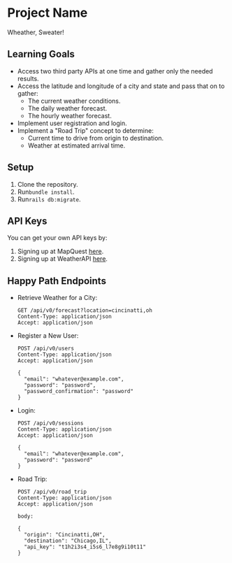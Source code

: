 # Project Name

Wheather, Sweater!

## Learning Goals

- Access two third party APIs at one time and gather only the needed results.
- Access the latitude and longitude of a city and state and pass that on to gather:
  - The current weather conditions.
  - The daily weather forecast.
  - The hourly weather forecast.
- Implement user registration and login.
- Implement a "Road Trip" concept to determine:
  - Current time to drive from origin to destination.
  - Weather at estimated arrival time.

## Setup

1. Clone the repository.
2. Run`bundle install`.
3. Run`rails db:migrate`.

## API Keys

You can get your own API keys by:

1. Signing up at MapQuest [here](https://developer.mapquest.com/user/login/sign-up).
2. Signing up at WeatherAPI [here](https://www.weatherapi.com/signup.aspx).

## Happy Path Endpoints

- Retrieve Weather for a City:
  ```
  GET /api/v0/forecast?location=cincinatti,oh
  Content-Type: application/json
  Accept: application/json
  ```
- Register a New User:
  ```
  POST /api/v0/users
  Content-Type: application/json
  Accept: application/json

  {
    "email": "whatever@example.com",
    "password": "password",
    "password_confirmation": "password"
  }
  ```
- Login:
  ```
  POST /api/v0/sessions
  Content-Type: application/json
  Accept: application/json

  {
    "email": "whatever@example.com",
    "password": "password"
  }
  ```
- Road Trip:
  ```
  POST /api/v0/road_trip
  Content-Type: application/json
  Accept: application/json

  body:

  {
    "origin": "Cincinatti,OH",
    "destination": "Chicago,IL",
    "api_key": "t1h2i3s4_i5s6_l7e8g9i10t11"
  }
  ```
